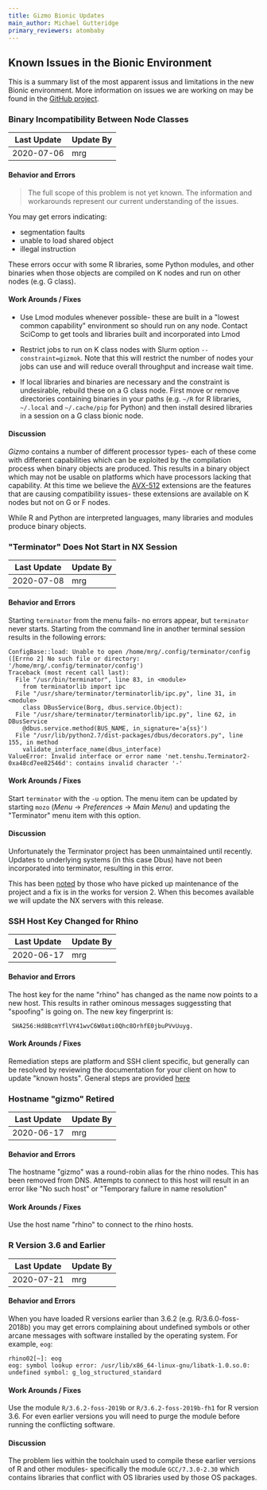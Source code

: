 ```yaml
---
title: Gizmo Bionic Updates
main_author: Michael Gutteridge
primary_reviewers: atombaby
---
```


## Known Issues in the Bionic Environment

This is a summary list of the most apparent issus and limitations in the new Bionic environment.  More information on issues we are working on may be found in the [GitHub project](https://github.com/FredHutch/scicomp-todo/projects/5).

### Binary Incompatibility Between Node Classes

| Last Update  | Update By  |
|--------------|------------|
| 2020-07-06   | mrg        |

#### Behavior and Errors

> The full scope of this problem is not yet known.  The information and workarounds represent our current understanding of the issues.

You may get errors indicating:

 - segmentation faults
 - unable to load shared object
 - illegal instruction

These errors occur with some R libraries, some Python modules, and other binaries when those objects are compiled on K nodes and run on other nodes (e.g. G class).

#### Work Arounds / Fixes

 - Use Lmod modules whenever possible- these are built in a "lowest common capability" environment so should run on any node.  Contact SciComp to get tools and libraries built and incorporated into Lmod

 - Restrict jobs to run on K class nodes with Slurm option `--constraint=gizmok`.  Note that this will restrict the number of nodes your jobs can use and will reduce overall throughput and increase wait time.

 - If local libraries and binaries are necessary and the constraint is undesirable, rebuild these on a G class node.  First move or remove directories containing binaries in your paths (e.g. `~/R` for R libraries, `~/.local` and `~/.cache/pip` for Python) and then install desired libraries in a session on a G class bionic node.

#### Discussion

_Gizmo_ contains a number of different processor types- each of these come with different capabilities which can be exploited by the compilation process when binary objects are produced.  This results in a binary object which may not be usable on platforms which have processors lacking that capability.  At this time we believe the [AVX-512](https://en.wikipedia.org/wiki/AVX-512) extensions are the features that are causing compatibility issues- these extensions are available on K nodes but not on G or F nodes.

While R and Python are interpreted languages, many libraries and modules produce binary objects.

### "Terminator" Does Not Start in NX Session

| Last Update  | Update By  |
|--------------|------------|
| 2020-07-08   | mrg        |

#### Behavior and Errors

Starting `terminator` from the menu fails- no errors appear, but `terminator` never starts.  Starting from the command line in another terminal session results in the following errors:

```
ConfigBase::load: Unable to open /home/mrg/.config/terminator/config ([Errno 2] No such file or directory: '/home/mrg/.config/terminator/config')
Traceback (most recent call last):
  File "/usr/bin/terminator", line 83, in <module>
    from terminatorlib import ipc
  File "/usr/share/terminator/terminatorlib/ipc.py", line 31, in <module>
    class DBusService(Borg, dbus.service.Object):
  File "/usr/share/terminator/terminatorlib/ipc.py", line 62, in DBusService
    @dbus.service.method(BUS_NAME, in_signature='a{ss}')
  File "/usr/lib/python2.7/dist-packages/dbus/decorators.py", line 155, in method
    validate_interface_name(dbus_interface)
ValueError: Invalid interface or error name 'net.tenshu.Terminator2-0xa48cd7ee82546d': contains invalid character '-'
```

#### Work Arounds / Fixes

Start `terminator` with the `-u` option.  The menu item can be updated by starting `mozo` (_Menu_ -> _Preferences_ -> _Main Menu_) and updating the "Terminator" menu item with this option.

#### Discussion

Unfortunately the Terminator project has been unmaintained until recently. Updates to underlying systems (in this case Dbus) have not been incorporated into terminator, resulting in this error.

This has been [noted](https://github.com/gnome-terminator/terminator/pull/88) by those who have picked up maintenance of the project and a fix is in the works for version 2.  When this becomes available we will update the NX servers with this release.

### SSH Host Key Changed for Rhino

| Last Update  | Update By  |
|--------------|------------|
| 2020-06-17   | mrg        |

#### Behavior and Errors

The host key for the name "rhino" has changed as the name now points to a new host.  This results in rather ominous messages suggessting that "spoofing" is going on.  The new key fingerprint is:

     SHA256:Hd8BcmYflVY41wvC6W0ati0Qhc8OrhfE0jbuPVvUuyg.

#### Work Arounds / Fixes

Remediation steps are platform and SSH client specific, but generally can be resolved by reviewing the documentation for your client on how to update "known hosts".  General steps are provided [here](https://sciwiki.fredhutch.org/compdemos/ssh_host_key_management/)

### Hostname "gizmo" Retired

| Last Update  | Update By  |
|--------------|------------|
| 2020-06-17   | mrg        |


#### Behavior and Errors

The hostname "gizmo" was a round-robin alias for the rhino nodes.  This has been removed from DNS.  Attempts to connect to this host will result in an error like "No such host" or "Temporary failure in name resolution"

#### Work Arounds / Fixes

Use the host name "rhino" to connect to the rhino hosts.

### R Version 3.6 and Earlier

| Last Update  | Update By  |
|--------------|------------|
| 2020-07-21   | mrg        |

#### Behavior and Errors

When you have loaded R versions earlier than 3.6.2 (e.g. R/3.6.0-foss-2018b) you may get errors complaining about undefined symbols or other arcane messages with software installed by the operating system.  For example, `eog`:

```
rhino02[~]: eog
eog: symbol lookup error: /usr/lib/x86_64-linux-gnu/libatk-1.0.so.0: undefined symbol: g_log_structured_standard
```

#### Work Arounds / Fixes

Use the module `R/3.6.2-foss-2019b` or `R/3.6.2-foss-2019b-fh1` for R version 3.6.  For even earlier versions you will need to purge the module before running the conflicting software.

#### Discussion

The problem lies within the toolchain used to compile these earlier versions of R and other modules- specifically the module `GCC/7.3.0-2.30` which contains libraries that conflict with OS libraries used by those OS packages.
